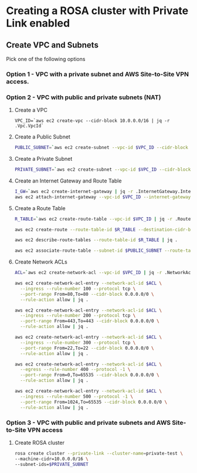 # Creating a ROSA cluster with Private Link enabled

## Create VPC and Subnets

Pick one of the following options

### Option 1 - VPC with a private subnet and AWS Site-to-Site VPN access.

### Option 2 - VPC with public and private subnets (NAT)

1. Create a VPC

    ```
    VPC_ID=`aws ec2 create-vpc --cidr-block 10.0.0.0/16 | jq -r .Vpc.VpcId`
    ```

1. Create a Public Subnet

    ```bash
    PUBLIC_SUBNET=`aws ec2 create-subnet --vpc-id $VPC_ID --cidr-block 10.0.128.0/17 | jq -r .Subnet.SubnetId`
    ```

1. Create a Private Subnet

    ```bash
    PRIVATE_SUBNET=`aws ec2 create-subnet --vpc-id $VPC_ID --cidr-block 10.0.0.0/17 | jq -r .Subnet.SubnetId`
    ```

1. Create an Internet Gateway and Route Table

    ```bash
    I_GW=`aws ec2 create-internet-gateway | jq -r .InternetGateway.InternetGatewayId`
    aws ec2 attach-internet-gateway --vpc-id $VPC_ID --internet-gateway-id $I_GW | jq .
    ```

1. Create a Route Table

    ```bash
    R_TABLE=`aws ec2 create-route-table --vpc-id $VPC_ID | jq -r .RouteTable.RouteTableId`

    aws ec2 create-route --route-table-id $R_TABLE --destination-cidr-block 0.0.0.0/0 --gateway-id $I_GW | jq .

    aws ec2 describe-route-tables --route-table-id $R_TABLE | jq .

    aws ec2 associate-route-table --subnet-id $PUBLIC_SUBNET --route-table-id $R_TABLE | jq .
    ```

1. Create Network ACLs

    ```bash
    ACL=`aws ec2 create-network-acl --vpc-id $VPC_ID | jq -r .NetworkAcl.NetworkAclId`

    aws ec2 create-network-acl-entry --network-acl-id $ACL \
      --ingress --rule-number 100 --protocol tcp \
      --port-range From=80,To=80 --cidr-block 0.0.0.0/0 \
      --rule-action allow | jq .

    aws ec2 create-network-acl-entry --network-acl-id $ACL \
      --ingress --rule-number 200 --protocol tcp \
      --port-range From=443,To=443 --cidr-block 0.0.0.0/0 \
      --rule-action allow | jq .

    aws ec2 create-network-acl-entry --network-acl-id $ACL \
      --ingress --rule-number 300 --protocol tcp \
      --port-range From=22,To=22 --cidr-block 0.0.0.0/0 \
      --rule-action allow | jq .

    aws ec2 create-network-acl-entry --network-acl-id $ACL \
      --egress --rule-number 400 --protocol -1 \
      --port-range From=0,To=65535 --cidr-block 0.0.0.0/0 \
      --rule-action allow | jq .

    aws ec2 create-network-acl-entry --network-acl-id $ACL \
      --ingress --rule-number 500 --protocol -1 \
      --port-range From=1024,To=65535 --cidr-block 0.0.0.0/0 \
      --rule-action allow | jq .
    ```





### Option 3 - VPC with public and private subnets and AWS Site-to-Site VPN access


1. Create ROSA cluster

    ```bash
    rosa create cluster --private-link --cluster-name=private-test \
    --machine-cidr=10.0.0.0/16 \
    --subnet-ids=$PRIVATE_SUBNET
    ```